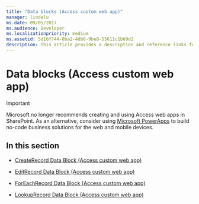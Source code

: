 ```yaml
---
title: "Data blocks (Access custom web app)"  
manager: lindalu
ms.date: 09/05/2017
ms.audience: Developer  
ms.localizationpriority: medium
ms.assetid: 5d16f744-0ba2-4db8-9be8-55611c1b69d2
description: This article provides a description and reference links for data blocks (access custom web app).
---
```


# Data blocks (Access custom web app)

> [!IMPORTANT]
> Microsoft no longer recommends creating and using Access web apps in SharePoint. As an alternative, consider using [Microsoft PowerApps](https://powerapps.microsoft.com/) to build no-code business solutions for the web and mobile devices. 
  
## In this section

- [CreateRecord Data Block (Access custom web app)](createrecord-data-block-access-custom-web-app.md)

- [EditRecord Data Block (Access custom web app)](editrecord-data-block-access-custom-web-app.md)

- [ForEachRecord Data Block (Access custom web app)](foreachrecord-data-block-access-custom-web-app.md)

- [LookupRecord Data Block (Access custom web app)](lookuprecord-data-block-access-custom-web-app.md)
